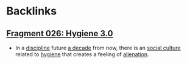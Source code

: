 
# Backlinks
## [Fragment 026: Hygiene 3.0](<Fragment 026: Hygiene 3.0.md>)
- In a [discipline](<discipline.md>) future [a decade](<a decade.md>) from now, there is an [social culture](<social culture.md>) related to [hygiene](<hygiene.md>) that creates a feeling of [alienation](<alienation.md>).

